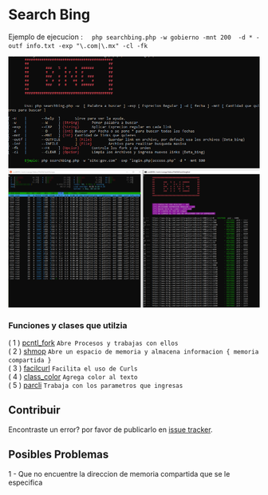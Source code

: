 # Search Bing
Ejemplo  de ejecucion :    `  php searchbing.php -w gobierno -mnt 200  -d * -outf info.txt -exp "\.com|\.mx" -cl -fk`

![logo](img/banner1.PNG)
![test](img/procesos.png)


### Funciones y clases que utilzia

( 1 ) [pcntl_fork](https://www.php.net/manual/en/ref.pcntl.php) `Abre Procesos y trabajas con ellos`<br>
( 2 ) [shmop](https://www.php.net/manual/es/book.shmop.php) `Abre un espacio de memoria y almacena informacion { memoria compartida }`<br>
( 3 ) [facilcurl](https://github.com/CR0NYM3X/Facil-Curls-PHP)  `Facilita el uso de Curls`<br>
( 4 ) [class_color](https://github.com/CR0NYM3X/Color-Cli-PHP)  `Agrega color al texto` <br>
( 5 ) [parcli](https://github.com/CR0NYM3X/Argv-Cli-PHP)  `Trabaja con los parametros que ingresas`<br>




## Contribuir
Encontraste un error? por favor de publicarlo en [issue tracker](https://github.com/CR0NYM3X/Search-Bing-php/issues).



## Posibles Problemas
1 - Que no encuentre la direccion de memoria compartida que se le especifica
